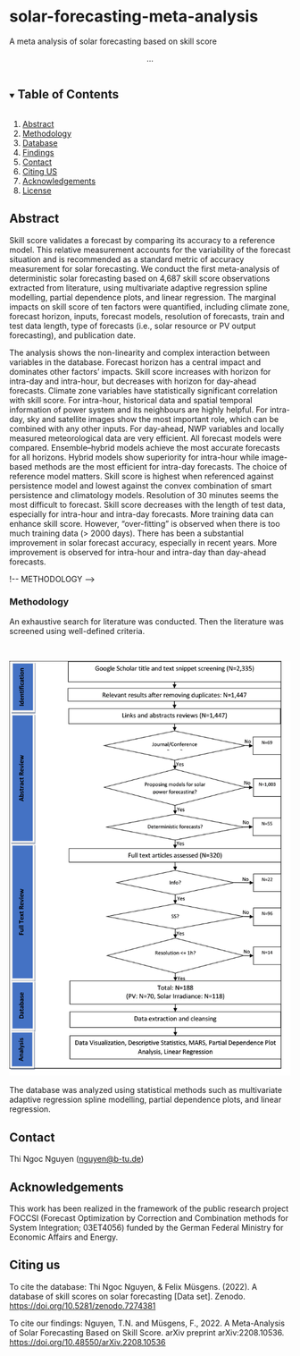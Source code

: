 # solar-forecasting-meta-analysis
A meta analysis of solar forecasting based on skill score
  <p align="center">
...
  </p>
</p>


<!-- TABLE OF CONTENTS -->
<details open="open">
  <summary><h2 style="display: inline-block">Table of Contents</h2></summary>
  <ol>
    <li><a href="#Abstract">Abstract</a></li>
    <li><a href="#Methodology">Methodology</a></li></li>
    <li><a href="#Database">Database</a></li></li>
    <li><a href="#Findings">Findings</a></li></li>
    <li><a href="#contact">Contact</a></li>
    <li><a href="#citing-us">Citing US</a></li>
    <li><a href="#acknowledgements">Acknowledgements</a></li>
    <li><a href="#license">License</a></li>
  </ol>
</details>


<!-- ABSTRACT -->
## Abstract

Skill score validates a forecast by comparing its accuracy to a reference model. This relative measurement accounts for the variability of the forecast situation and is recommended as a standard metric of accuracy measurement for solar forecasting. We conduct the first meta-analysis of deterministic solar forecasting based on 4,687 skill score observations extracted from literature, using multivariate adaptive regression spline modelling, partial dependence plots, and linear regression. The marginal impacts on skill score of ten factors were quantified, including climate zone, forecast horizon, inputs, forecast models, resolution of forecasts, train and test data length, type of forecasts (i.e., solar resource or PV output forecasting), and publication date. 

The analysis shows the non-linearity and complex interaction between variables in the database. Forecast horizon has a central impact and dominates other factors’ impacts. Skill score increases with horizon for intra-day and intra-hour, but decreases with horizon for day-ahead forecasts. Climate zone variables have statistically significant correlation with skill score. For intra-hour, historical data and spatial temporal information of power system and its neighbours are highly helpful. For intra-day, sky and satellite images show the most important role, which can be combined with any other inputs. For day-ahead, NWP variables and locally measured meteorological data are very efficient. All forecast models were compared. Ensemble–hybrid models achieve the most accurate forecasts for all horizons. Hybrid models show superiority for intra-hour while image-based methods are the most efficient for intra-day forecasts. The choice of reference model matters. Skill score is highest when referenced against persistence model and lowest against the convex combination of smart persistence and climatology models. Resolution of 30 minutes seems the most difficult to forecast. Skill score decreases with the length of test data, especially for intra-hour and intra-day forecasts. More training data can enhance skill score. However, “over-fitting” is observed when there is too much training data (> 2000 days). There has been a substantial improvement in solar forecast accuracy, especially in recent years. More improvement is observed for intra-hour and intra-day than day-ahead forecasts.

!-- METHODOLOGY -->
### Methodology

An exhaustive search for literature was conducted. Then the literature was screened using well-defined criteria.

<!-- Teaser Image 1 -->
<br />
<p align="center">
    <img src="https://github.com/Ngocnguyenlab/solar-forecasting-meta-analysis/blob/main/images/Fig1.png" alt="Logo">
  
  </a>

  <p align="center">
 
 The database was analyzed using statistical methods such as multivariate adaptive regression spline modelling, partial dependence plots, and linear regression.


<!-- CONTACT -->
## Contact

Thi Ngoc Nguyen (nguyen@b-tu.de)


<!-- ACKNOWLEDGEMENTS -->
## Acknowledgements

This work has been realized in the framework of the public research project FOCCSI (Forecast Optimization by Correction and Combination methods for System Integration; 03ET4056) funded by the German Federal Ministry for Economic Affairs and Energy. 


## Citing us

To cite the database: Thi Ngoc Nguyen, & Felix Müsgens. (2022). A database of skill scores on solar forecasting [Data set]. Zenodo. https://doi.org/10.5281/zenodo.7274381

To cite our findings: Nguyen, T.N. and Müsgens, F., 2022. A Meta-Analysis of Solar Forecasting Based on Skill Score. arXiv preprint arXiv:2208.10536. https://doi.org/10.48550/arXiv.2208.10536


